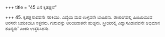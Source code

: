 +++
title = "45 ಎನೆ ಕೃತಘ್ನನೆ"

+++
45. ಕೃತಘ್ನನಾದವನೇ ನರಕಿಯು. ವಿದ್ಯೆಯ ಮದ ಉಳ್ಳವನೇ ಬಾಹಿರನು. ರಣರಂಗದಲ್ಲಿ ಹಿಂಜರಿಯುವ ಅರಸನೇ ಬದುಕಿಯೂ ಸತ್ತವನು. ಗುರುವನ್ನು ಅರಿಯದಾತನೇ ಹುಚ್ಚನು. ಸ್ತ್ರೀಯರಲ್ಲಿ ವಿಶ್ವಾಸವಿಡುವವನೇ ಅಭಿಮಾನ ಶೂನ್ಯನು' ಎಂದು ಉತ್ತರಿಸಿದನು.